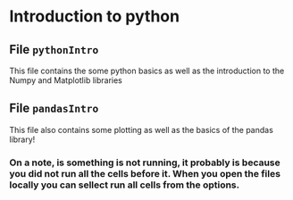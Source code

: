 # Introduction to python

## File `pythonIntro`

This file contains the some python basics as well as the introduction to the Numpy and Matplotlib libraries

## File `pandasIntro`

This file also contains some plotting as well as the basics of the pandas library!

### On a note, is something is not running, it probably is because you did not run all the cells before it. When you open the files locally you can sellect **run all cells** from the options.